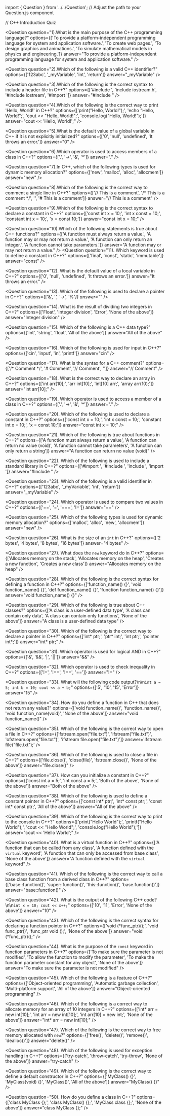 import { Question } from '../../Question';  // Adjust the path to your Question.js component

// C++ Introduction Quiz

<Question
  question="1).What is the main purpose of the C++ programming language?"
  options={['To provide a platform-independent programming language for system and application software.',
           'To create web pages.',
           'To design graphics and animations.',
           'To simulate mathematical models in physics and engineering.']}
  answer="To provide a platform-independent programming language for system and application software."
/>

<Question
  question="2).Which of the following is a valid C++ identifier?"
  options={['123abc', '_myVariable', 'int', 'return']}
  answer="_myVariable"
/>

<Question
  question="3).Which of the following is the correct syntax to include a header file in C++?"
  options={['#include <iostream>', 'include iostream.h', '#include iostream', '#import <iostream>']}
  answer="#include <iostream>"
/>

<Question
  question="4).Which of the following is the correct way to print 'Hello, World!' in C++?"
  options={['print("Hello, World!");', 'echo "Hello, World!";', 'cout << "Hello, World!";', 'console.log("Hello, World!");']}
  answer="cout << 'Hello, World!';"
/>

<Question
  question="5).What is the default value of a global variable in C++ if it is not explicitly initialized?"
  options={['0', 'null', 'undefined', 'It throws an error.']}
  answer="0"
/>

<Question
  question="6).Which operator is used to access members of a class in C++?"
  options={['.', '->', '&', '*']}
  answer="."
/>

<Question
  question="7).In C++, which of the following types is used for dynamic memory allocation?"
  options={['new', 'malloc', 'alloc', 'allocmem']}
  answer="new"
/>

<Question
  question="8).Which of the following is the correct way to comment a single line in C++?"
  options={['// This is a comment', '/* This is a comment */', '<!-- This is a comment -->', '# This is a comment']}
  answer="// This is a comment"
/>

<Question
  question="9).Which of the following is the correct syntax to declare a constant in C++?"
  options={['const int x = 10;', 'int x const = 10;', 'constant int x = 10;', 'x = const 10;']}
  answer="const int x = 10;"
/>

<Question
  question="10).Which of the following statements is true about C++ functions?"
  options={['A function must always return a value.',
           'A function may or may not return a value.',
           'A function can only return an integer.',
           'A function cannot take parameters.']}
  answer="A function may or may not return a value."
/>
<Question
  question="11). Which keyword is used to define a constant in C++?"
  options={['final', 'const', 'static', 'immutable']}
  answer="const"
/>

<Question
  question="12). What is the default value of a local variable in C++?"
  options={['0', 'null', 'undefined', 'It throws an error.']}
  answer="It throws an error."
/>

<Question
  question="13). Which of the following is used to declare a pointer in C++?"
  options={['&', '*', '->', '%']}
  answer="*"
/>

<Question
  question="14). What is the result of dividing two integers in C++?"
  options={['Float', 'Integer division', 'Error', 'None of the above']}
  answer="Integer division"
/>

<Question
  question="15). Which of the following is a C++ data type?"
  options={['int', 'string', 'float', 'All of the above']}
  answer="All of the above"
/>

<Question
  question="16). Which of the following is used for input in C++?"
  options={['cin', 'input', 'in', 'printf']}
  answer="cin"
/>

<Question
  question="17). What is the syntax for a C++ comment?"
  options={['/* Comment */', '# Comment', '// Comment', '<!-- Comment -->']}
  answer="// Comment"
/>

<Question
  question="18). What is the correct way to declare an array in C++?"
  options={['int arr[10];', 'arr int[10];', 'int[10] arr;', 'array arr(10);']}
  answer="int arr[10];"
/>

<Question
  question="19). Which operator is used to access a member of a class in C++?"
  options={['.', '->', '&', '*']}
  answer="."
/>

<Question
  question="20). Which of the following is used to declare a constant in C++?"
  options={['const int x = 10;', 'int x const = 10;', 'constant int x = 10;', 'x = const 10;']}
  answer="const int x = 10;"
/>

<Question
  question="21). Which of the following is true about functions in C++?"
  options={['A function must always return a value', 'A function can return no value (void)', 'A function cannot take parameters', 'A function can only return a string']}
  answer="A function can return no value (void)"
/>

<Question
  question="22). Which of the following is used to include a standard library in C++?"
  options={['#import <iostream>', '#include <iostream>', 'include <iostream>', 'import <iostream>']}
  answer="#include <iostream>"
/>

<Question
  question="23). Which of the following is a valid identifier in C++?"
  options={['123abc', '_myVariable', 'int', 'return']}
  answer="_myVariable"
/>

<Question
  question="24). Which operator is used to compare two values in C++?"
  options={['==', '=', '===', '!=']}
  answer="=="
/>

<Question
  question="25). Which of the following types is used for dynamic memory allocation?"
  options={['malloc', 'alloc', 'new', 'allocmem']}
  answer="new"
/>

<Question
  question="26). What is the size of an `int` in C++?"
  options={['2 bytes', '4 bytes', '8 bytes', '16 bytes']}
  answer="4 bytes"
/>

<Question
  question="27). What does the `new` keyword do in C++?"
  options={['Allocates memory on the stack', 'Allocates memory on the heap', 'Creates a new function', 'Creates a new class']}
  answer="Allocates memory on the heap"
/>

<Question
  question="28). Which of the following is the correct syntax for defining a function in C++?"
  options={['function_name() {}', 'void function_name() {}', 'def function_name() {}', 'function function_name() {}']}
  answer="void function_name() {}"
/>

<Question
  question="29). Which of the following is true about C++ classes?"
  options={['A class is a user-defined data type', 'A class can contain only data', 'A class can contain only functions', 'None of the above']}
  answer="A class is a user-defined data type"
/>

<Question
  question="30). Which of the following is the correct way to declare a pointer in C++?"
  options={['int* ptr;', 'ptr* int;', 'int ptr;', 'pointer int*;']}
  answer="int* ptr;"
/>

<Question
  question="31). Which operator is used for logical AND in C++?"
  options={['&', '&&', '|', '||']}
  answer="&&"
/>

<Question
  question="32). Which operator is used to check inequality in C++?"
  options={['!=', '!==', '!==', '==']}
  answer="!="
/>

<Question
  question="33). What will the following code output?\n\n`int a = 5; int b = 10; cout << a + b;`"
  options={['5', '10', '15', 'Error']}
  answer="15"
/>

<Question
  question="34). How do you define a function in C++ that does not return any value?"
  options={['void function_name()', 'function_name()', 'void function_name(void)', 'None of the above']}
  answer="void function_name()"
/>

<Question
  question="35). Which of the following is the correct way to open a file in C++?"
  options={['fstream.open("file.txt")', 'ifstream("file.txt")', 'ofstream.open("file.txt")', 'ifstream file.open("file.txt")']}
  answer='ifstream file("file.txt");'
/>

<Question
  question="36). Which of the following is used to close a file in C++?"
  options={['file.close()', 'close(file)', 'fstream.close()', 'None of the above']}
  answer="file.close()"
/>

<Question
  question="37). How can you initialize a constant in C++?"
  options={['const int a = 5;', 'int const a = 5;', 'Both of the above', 'None of the above']}
  answer="Both of the above"
/>

<Question
  question="38). Which of the following is used to define a constant pointer in C++?"
  options={['const int* ptr;', 'int* const ptr;', 'const int* const ptr;', 'All of the above']}
  answer="All of the above"
/>

<Question
  question="39). Which of the following is the correct way to print to the console in C++?"
  options={['print("Hello World");', 'printf("Hello World");', 'cout << "Hello World";', 'console.log("Hello World");']}
  answer="cout << 'Hello World';"
/>

<Question
  question="40). What is a virtual function in C++?"
  options={['A function that can be called from any class', 'A function defined with the `virtual` keyword', 'A function that can only be accessed from base class', 'None of the above']}
  answer="A function defined with the `virtual` keyword"
/>

<Question
  question="41). Which of the following is the correct way to call a base class function from a derived class in C++?"
  options={['base::function()', 'super::function()', 'this::function()', 'base.function()']}
  answer="base::function()"
/>

<Question
  question="42). What is the output of the following C++ code?\n\n`int x = 10; cout << x++;`"
  options={['10', '11', 'Error', 'None of the above']}
  answer="10"
/>

<Question
  question="43). Which of the following is the correct syntax for declaring a function pointer in C++?"
  options={['void (*func_ptr)();', 'void func_ptr()', 'func_ptr void ();', 'None of the above']}
  answer="void (*func_ptr)();"
/>

<Question
  question="44). What is the purpose of the `const` keyword in function parameters in C++?"
  options={['To make sure the parameter is not modified', 'To allow the function to modify the parameter', 'To make the function parameter constant for any object', 'None of the above']}
  answer="To make sure the parameter is not modified"
/>

<Question
  question="45). Which of the following is a feature of C++?"
  options={['Object-oriented programming', 'Automatic garbage collection', 'Multi-platform support', 'All of the above']}
  answer="Object-oriented programming"
/>

<Question
  question="46). Which of the following is a correct way to allocate memory for an array of 10 integers in C++?"
  options={['int* arr = new int[10];', 'int arr = new int[10];', 'int arr[10] = new int;', 'None of the above']}
  answer="int* arr = new int[10];"
/>

<Question
  question="47). Which of the following is the correct way to free memory allocated with `new`?"
  options={['free()', 'delete()', 'remove()', 'dealloc()']}
  answer="delete()"
/>

<Question
  question="48). Which of the following is used for exception handling in C++?"
  options={['try-catch', 'throw-catch', 'try-throw', 'None of the above']}
  answer="try-catch"
/>

<Question
  question="49). Which of the following is the correct way to define a default constructor in C++?"
  options={['MyClass() {}', 'MyClass(void) {}', 'MyClass()', 'All of the above']}
  answer="MyClass() {}"
/>

<Question
  question="50). How do you define a class in C++?"
  options={['class MyClass {};', 'class MyClass() {};', 'MyClass class {};', 'None of the above']}
  answer="class MyClass {};"
/>
